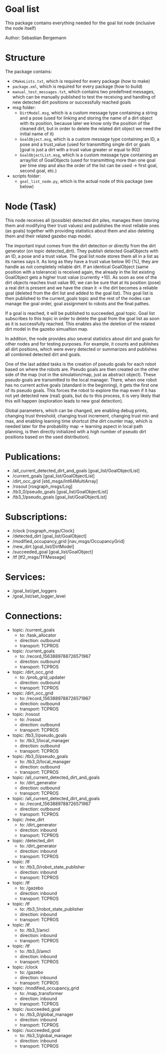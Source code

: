 # Goal list
This package contains everything needed for the goal list node (inclusive the node itself)

Author: Sebastian Bergemann

# Structure
The package contains:
- `CMakeLists.txt`, which is required for every package (how to make)
- `package.xml`, which is required for every package (how to build)
- `manual_test_messages.txt`, which contains two predefined messages, which can be manually published to test the receiving and handling of new detected dirt positions or successfully reached goals
- msg folder:
   - `DirtModel.msg`, which is a custom message type containing a string and a pose (used for linking and storing the name of a dirt object with its position, because later we know only the position of the cleaned dirt, but in order to delete the related dirt object we need the initial name of it)
   - `GoalObject.msg`, which is a custom message type containing an ID, a pose and a trust_value (used for transmitting single dirt or goals [goal is just a dirt with a trust value greater or equal to 90])
   - `GoalObjectList.msg`, which is a custom message type containing an array/list of GoalObjects (used for transmitting more than one goal per time step and also the order of the list can be used -> first goal, second goal, etc.)
- scripts folder:
   - `goal_list_node.py`, which is the actual node of this package (see below)

# Node (Task)
This node receives all (possible) detected dirt piles, manages them (storing them and modifying their trust values) and publishes the most reliable ones (as goals) together with providing statistics about them and also deleting them and their related gazebo map model.

The important input comes from the dirt detection or directly from the dirt generator (on topic detected_dirt). They publish detected GoalObjects with an ID, a pose and a trust value. The goal list node stores them all in a list as its names says it. As long as they have a trust value below 90 (%), they are handle as not completely reliable dirt. If an identical GoalObject (same position with a tolerance) is received again, the already in the list existing GoalObject gets a higher trust value (currently +10). As soon as one of the dirt objects reaches trust value 90, we can be sure that at its position (pose) a real dirt is present and we have the clean it -> the dirt becomes a reliable goal (deleted from the dirt list and added to the goal list). This goal list is then published to the current_goals topic and the rest of the nodes can manage the goal order, goal assignment to robots and the final pathes.

If a goal is reached, it will be published to succeeded_goal topic. Goal list subscribes to this topic in order to delete the goal from the goal list as soon as it is successfully reached. This enables also the deletion of the related dirt model in the gazebo simualtion map.

In addition, the node provides also several statistics about dirt and goals for other nodes and for testing purposes. For example, it counts and publishes all dirt positions, which were every detected or summarizes and publishes all combined detected dirt and goals. 

One of the last added tasks is the creation of pseudo goals for each robot based on where the robots are. Pseudo goals are then created on the other side of the map (not in the simulation/map, just as abstract object). These pseudo goals are transmitted to the local manager. There, when one robot has no current active goals (standard in the beginning), it gets the first one of its pseudo goals. This forces the robot to explore the map even if it has not yet detected new (real) goals, but du to this process, it is very likely that this will happen (exploration leads to new goal detection).

Global parameters, which can be changed, are enabling debug prints, changing trust threshold, changing trust increment, changing trust min and max, and enabling learning time shortcut (the dirt counter map, which is needed later for the probability map -> learning aspect in local path planning, is then directly initialized with a high number of pseudo dirt positions based on the used distribution).

# Publications: 
 * /all_current_detected_dirt_and_goals [goal_list/GoalObjectList]
 * /current_goals [goal_list/GoalObjectList]
 * /dirt_occ_grid [std_msgs/Int64MultiArray]
 * /rosout [rosgraph_msgs/Log]
 * /tb3_0/pseudo_goals [goal_list/GoalObjectList]
 * /tb3_1/pseudo_goals [goal_list/GoalObjectList]

# Subscriptions: 
 * /clock [rosgraph_msgs/Clock]
 * /detected_dirt [goal_list/GoalObject]
 * /modified_occupancy_grid [nav_msgs/OccupancyGrid]
 * /new_dirt [goal_list/DirtModel]
 * /succeeded_goal [goal_list/GoalObject]
 * /tf [tf2_msgs/TFMessage]

# Services: 
 * /goal_list/get_loggers
 * /goal_list/set_logger_level


# Connections:
 * topic: /current_goals
    * to: /task_allocator
    * direction: outbound
    * transport: TCPROS
 * topic: /current_goals
    * to: /record_1563889788726571967
    * direction: outbound
    * transport: TCPROS
 * topic: /dirt_occ_grid
    * to: /prob_grid_updater
    * direction: outbound
    * transport: TCPROS
 * topic: /dirt_occ_grid
    * to: /record_1563889788726571967
    * direction: outbound
    * transport: TCPROS
 * topic: /rosout
    * to: /rosout
    * direction: outbound
    * transport: TCPROS
 * topic: /tb3_1/pseudo_goals
    * to: /tb3_1/local_manager
    * direction: outbound
    * transport: TCPROS
 * topic: /tb3_0/pseudo_goals
    * to: /tb3_0/local_manager
    * direction: outbound
    * transport: TCPROS
 * topic: /all_current_detected_dirt_and_goals
    * to: /dirt_generator
    * direction: outbound
    * transport: TCPROS
 * topic: /all_current_detected_dirt_and_goals
    * to: /record_1563889788726571967
    * direction: outbound
    * transport: TCPROS
 * topic: /new_dirt
    * to: /dirt_generator
    * direction: inbound
    * transport: TCPROS
 * topic: /detected_dirt
    * to: /dirt_generator
    * direction: inbound
    * transport: TCPROS
 * topic: /tf
    * to: /tb3_0/robot_state_publisher
    * direction: inbound
    * transport: TCPROS
 * topic: /tf
    * to: /gazebo
    * direction: inbound
    * transport: TCPROS
 * topic: /tf
    * to: /tb3_1/robot_state_publisher
    * direction: inbound
    * transport: TCPROS
 * topic: /tf
    * to: /tb3_1/amcl
    * direction: inbound
    * transport: TCPROS
 * topic: /tf
    * to: /tb3_0/amcl
    * direction: inbound
    * transport: TCPROS
 * topic: /clock
    * to: /gazebo
    * direction: inbound
    * transport: TCPROS
 * topic: /modified_occupancy_grid
    * to: /map_transformer 
    * direction: inbound
    * transport: TCPROS
 * topic: /succeeded_goal
    * to: /tb3_0/global_manager 
    * direction: inbound
    * transport: TCPROS
 * topic: /succeeded_goal
    * to: /tb3_1/global_manager
    * direction: inbound
    * transport: TCPROS
